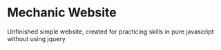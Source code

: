 # Mechanic Website

Unfinished simple website, created for practicing skills in pure javascript without using jquery
